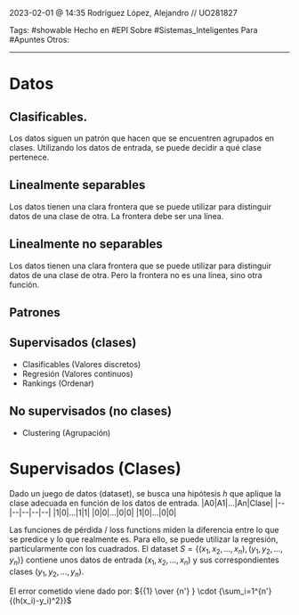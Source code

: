2023-02-01 @ 14:35
Rodríguez López, Alejandro // UO281827

Tags:
	#showable
	Hecho en #EPI
	Sobre #Sistemas_Inteligentes 
	Para #Apuntes 
	Otros:
<hr>

# Datos
## Clasificables.
Los datos siguen un patrón que hacen que se encuentren agrupados en clases. Utilizando los datos de entrada, se puede decidir a qué clase pertenece.

## Linealmente separables
Los datos tienen una clara frontera que se puede utilizar para distinguir datos de una clase de otra.
La frontera debe ser una línea.

## Linealmente no separables
Los datos tienen una clara frontera que se puede utilizar para distinguir datos de una clase de otra.
Pero la frontera no es una línea, sino otra función.

## Patrones
## Supervisados (clases)
- Clasificables (Valores discretos)
- Regresión (Valores continuos)
- Rankings (Ordenar)
## No supervisados (no clases)
- Clustering (Agrupación)

# Supervisados (Clases)
Dado un juego de datos (dataset), se busca una hipótesis $h$ que aplique la clase adecuada en función de los datos de entrada.
|A0|A1|...|An|Clase|
|--|--|--|--|--|
|1|0|...|1|1|
|0|0|...|0|0|
|1|0|...|0|0|

Las funciones de pérdida / loss functions miden la diferencia entre lo que se predice y lo que realmente es. Para ello, se puede utilizar la regresión, particularmente con los cuadrados.
El dataset $S = \{ ( x_1, x_2, ..., x_n ), (y_1, y_2, ..., y_n)\}$ contiene unos datos de entrada $(x_1, x_2, ..., x_n)$ y sus correspondientes clases $(y_1, y_2, ..., y_n)$.

El error cometido viene dado por: ${{1} \over {n'} } \cdot {\sum_i=1^{n'} {(h(x_i)-y_i)^2}}$
